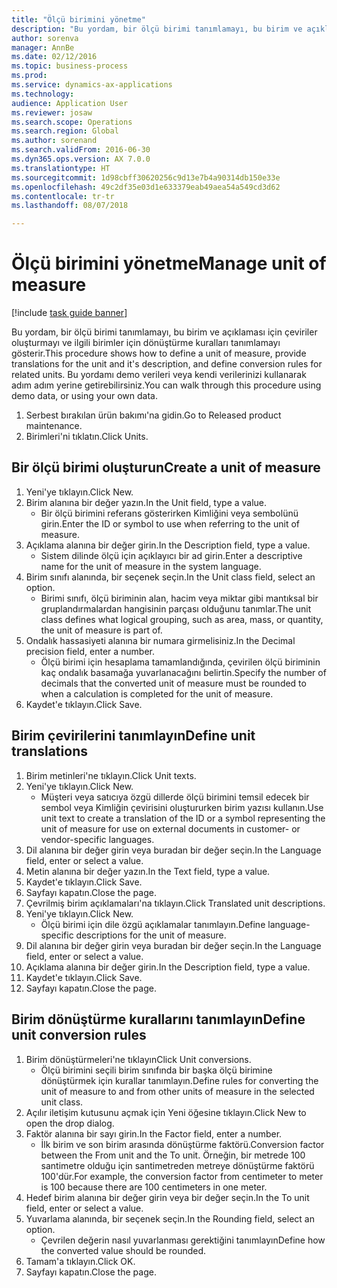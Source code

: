 ```yaml
--- 
title: "Ölçü birimini yönetme"
description: "Bu yordam, bir ölçü birimi tanımlamayı, bu birim ve açıklaması için çeviriler oluşturmayı ve ilgili birimler için dönüştürme kuralları tanımlamayı gösterir."
author: sorenva
manager: AnnBe
ms.date: 02/12/2016
ms.topic: business-process
ms.prod: 
ms.service: dynamics-ax-applications
ms.technology: 
audience: Application User
ms.reviewer: josaw
ms.search.scope: Operations
ms.search.region: Global
ms.author: sorenand
ms.search.validFrom: 2016-06-30
ms.dyn365.ops.version: AX 7.0.0
ms.translationtype: HT
ms.sourcegitcommit: 1d98cbff30620256c9d13e7b4a90314db150e33e
ms.openlocfilehash: 49c2df35e03d1e633379eab49aea54a549cd3d62
ms.contentlocale: tr-tr
ms.lasthandoff: 08/07/2018

---
```

# <a name="manage-unit-of-measure"></a><span data-ttu-id="f5914-103">Ölçü birimini yönetme</span><span class="sxs-lookup"><span data-stu-id="f5914-103">Manage unit of measure</span></span>

[!include [task guide banner](../../includes/task-guide-banner.md)]

<span data-ttu-id="f5914-104">Bu yordam, bir ölçü birimi tanımlamayı, bu birim ve açıklaması için çeviriler oluşturmayı ve ilgili birimler için dönüştürme kuralları tanımlamayı gösterir.</span><span class="sxs-lookup"><span data-stu-id="f5914-104">This procedure shows how to define a unit of measure, provide translations for the unit and it's description, and define conversion rules for related units.</span></span> <span data-ttu-id="f5914-105">Bu yordamı demo verileri veya kendi verilerinizi kullanarak adım adım yerine getirebilirsiniz.</span><span class="sxs-lookup"><span data-stu-id="f5914-105">You can walk through this procedure using demo data, or using your own data.</span></span>

1. <span data-ttu-id="f5914-106">Serbest bırakılan ürün bakımı'na gidin.</span><span class="sxs-lookup"><span data-stu-id="f5914-106">Go to Released product maintenance.</span></span>
2. <span data-ttu-id="f5914-107">Birimleri'ni tıklatın.</span><span class="sxs-lookup"><span data-stu-id="f5914-107">Click Units.</span></span>

## <a name="create-a-unit-of-measure"></a><span data-ttu-id="f5914-108">Bir ölçü birimi oluşturun</span><span class="sxs-lookup"><span data-stu-id="f5914-108">Create a unit of measure</span></span>
1. <span data-ttu-id="f5914-109">Yeni'ye tıklayın.</span><span class="sxs-lookup"><span data-stu-id="f5914-109">Click New.</span></span>
2. <span data-ttu-id="f5914-110">Birim alanına bir değer yazın.</span><span class="sxs-lookup"><span data-stu-id="f5914-110">In the Unit field, type a value.</span></span>
    * <span data-ttu-id="f5914-111">Bir ölçü birimini referans gösterirken Kimliğini veya sembolünü girin.</span><span class="sxs-lookup"><span data-stu-id="f5914-111">Enter the ID or symbol to use when referring to the unit of measure.</span></span>  
3. <span data-ttu-id="f5914-112">Açıklama alanına bir değer girin.</span><span class="sxs-lookup"><span data-stu-id="f5914-112">In the Description field, type a value.</span></span>
    * <span data-ttu-id="f5914-113">Sistem dilinde ölçü için açıklayıcı bir ad girin.</span><span class="sxs-lookup"><span data-stu-id="f5914-113">Enter a descriptive name for the unit of measure in the system language.</span></span>  
4. <span data-ttu-id="f5914-114">Birim sınıfı alanında, bir seçenek seçin.</span><span class="sxs-lookup"><span data-stu-id="f5914-114">In the Unit class field, select an option.</span></span>
    * <span data-ttu-id="f5914-115">Birimi sınıfı, ölçü biriminin alan, hacim veya miktar gibi mantıksal bir gruplandırmalardan hangisinin parçası olduğunu tanımlar.</span><span class="sxs-lookup"><span data-stu-id="f5914-115">The unit class defines what logical grouping, such as area, mass, or quantity, the unit of measure is part of.</span></span>  
5. <span data-ttu-id="f5914-116">Ondalık hassasiyeti alanına bir numara girmelisiniz.</span><span class="sxs-lookup"><span data-stu-id="f5914-116">In the Decimal precision field, enter a number.</span></span>
    * <span data-ttu-id="f5914-117">Ölçü birimi için hesaplama tamamlandığında, çevirilen ölçü biriminin kaç ondalık basamağa yuvarlanacağını belirtin.</span><span class="sxs-lookup"><span data-stu-id="f5914-117">Specify the number of decimals that the converted unit of measure must be rounded to when a calculation is completed for the unit of measure.</span></span>  
6. <span data-ttu-id="f5914-118">Kaydet'e tıklayın.</span><span class="sxs-lookup"><span data-stu-id="f5914-118">Click Save.</span></span>

## <a name="define-unit-translations"></a><span data-ttu-id="f5914-119">Birim çevirilerini tanımlayın</span><span class="sxs-lookup"><span data-stu-id="f5914-119">Define unit translations</span></span>
1. <span data-ttu-id="f5914-120">Birim metinleri'ne tıklayın.</span><span class="sxs-lookup"><span data-stu-id="f5914-120">Click Unit texts.</span></span>
2. <span data-ttu-id="f5914-121">Yeni'ye tıklayın.</span><span class="sxs-lookup"><span data-stu-id="f5914-121">Click New.</span></span>
    * <span data-ttu-id="f5914-122">Müşteri veya satıcıya özgü dillerde ölçü birimini temsil edecek bir sembol veya Kimliğin çevirisini oluştururken birim yazısı kullanın.</span><span class="sxs-lookup"><span data-stu-id="f5914-122">Use unit text to create a translation of the ID or a symbol representing the unit of measure for use on external documents in customer- or vendor-specific languages.</span></span>  
3. <span data-ttu-id="f5914-123">Dil alanına bir değer girin veya buradan bir değer seçin.</span><span class="sxs-lookup"><span data-stu-id="f5914-123">In the Language field, enter or select a value.</span></span>
4. <span data-ttu-id="f5914-124">Metin alanına bir değer yazın.</span><span class="sxs-lookup"><span data-stu-id="f5914-124">In the Text field, type a value.</span></span>
5. <span data-ttu-id="f5914-125">Kaydet'e tıklayın.</span><span class="sxs-lookup"><span data-stu-id="f5914-125">Click Save.</span></span>
6. <span data-ttu-id="f5914-126">Sayfayı kapatın.</span><span class="sxs-lookup"><span data-stu-id="f5914-126">Close the page.</span></span>
7. <span data-ttu-id="f5914-127">Çevrilmiş birim açıklamaları'na tıklayın.</span><span class="sxs-lookup"><span data-stu-id="f5914-127">Click Translated unit descriptions.</span></span>
8. <span data-ttu-id="f5914-128">Yeni'ye tıklayın.</span><span class="sxs-lookup"><span data-stu-id="f5914-128">Click New.</span></span>
    * <span data-ttu-id="f5914-129">Ölçü birimi için dile özgü açıklamalar tanımlayın.</span><span class="sxs-lookup"><span data-stu-id="f5914-129">Define language-specific descriptions for the unit of measure.</span></span>  
9. <span data-ttu-id="f5914-130">Dil alanına bir değer girin veya buradan bir değer seçin.</span><span class="sxs-lookup"><span data-stu-id="f5914-130">In the Language field, enter or select a value.</span></span>
10. <span data-ttu-id="f5914-131">Açıklama alanına bir değer girin.</span><span class="sxs-lookup"><span data-stu-id="f5914-131">In the Description field, type a value.</span></span>
11. <span data-ttu-id="f5914-132">Kaydet'e tıklayın.</span><span class="sxs-lookup"><span data-stu-id="f5914-132">Click Save.</span></span>
12. <span data-ttu-id="f5914-133">Sayfayı kapatın.</span><span class="sxs-lookup"><span data-stu-id="f5914-133">Close the page.</span></span>

## <a name="define-unit-conversion-rules"></a><span data-ttu-id="f5914-134">Birim dönüştürme kurallarını tanımlayın</span><span class="sxs-lookup"><span data-stu-id="f5914-134">Define unit conversion rules</span></span>
1. <span data-ttu-id="f5914-135">Birim dönüştürmeleri'ne tıklayın</span><span class="sxs-lookup"><span data-stu-id="f5914-135">Click Unit conversions.</span></span>
    * <span data-ttu-id="f5914-136">Ölçü birimini seçili birim sınıfında bir başka ölçü birimine dönüştürmek için kurallar tanımlayın.</span><span class="sxs-lookup"><span data-stu-id="f5914-136">Define rules for converting the unit of measure to and from other units of measure in the selected unit class.</span></span>  
2. <span data-ttu-id="f5914-137">Açılır iletişim kutusunu açmak için Yeni öğesine tıklayın.</span><span class="sxs-lookup"><span data-stu-id="f5914-137">Click New to open the drop dialog.</span></span>
3. <span data-ttu-id="f5914-138">Faktör alanına bir sayı girin.</span><span class="sxs-lookup"><span data-stu-id="f5914-138">In the Factor field, enter a number.</span></span>
    * <span data-ttu-id="f5914-139">İlk birim ve son birim arasında dönüştürme faktörü.</span><span class="sxs-lookup"><span data-stu-id="f5914-139">Conversion factor between the From unit and the To unit.</span></span> <span data-ttu-id="f5914-140">Örneğin, bir metrede 100 santimetre olduğu için santimetreden metreye dönüştürme faktörü 100'dür.</span><span class="sxs-lookup"><span data-stu-id="f5914-140">For example, the conversion factor from centimeter to meter is 100 because there are 100 centimeters in one meter.</span></span>  
4. <span data-ttu-id="f5914-141">Hedef birim alanına bir değer girin veya bir değer seçin.</span><span class="sxs-lookup"><span data-stu-id="f5914-141">In the To unit field, enter or select a value.</span></span>
5. <span data-ttu-id="f5914-142">Yuvarlama alanında, bir seçenek seçin.</span><span class="sxs-lookup"><span data-stu-id="f5914-142">In the Rounding field, select an option.</span></span>
    * <span data-ttu-id="f5914-143">Çevrilen değerin nasıl yuvarlanması gerektiğini tanımlayın</span><span class="sxs-lookup"><span data-stu-id="f5914-143">Define how the converted value should be rounded.</span></span>  
6. <span data-ttu-id="f5914-144">Tamam'a tıklayın.</span><span class="sxs-lookup"><span data-stu-id="f5914-144">Click OK.</span></span>
7. <span data-ttu-id="f5914-145">Sayfayı kapatın.</span><span class="sxs-lookup"><span data-stu-id="f5914-145">Close the page.</span></span>


